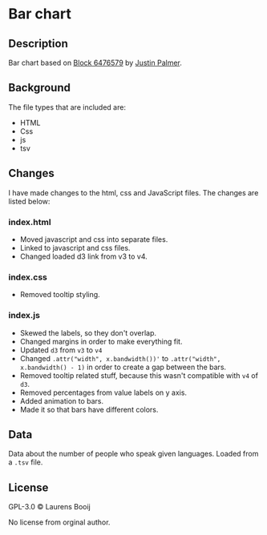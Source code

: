 # Bar chart
## Description
Bar chart based on [Block 6476579][block] by [Justin Palmer][author].

## Background
The file types that are included are:
* HTML
* Css
* js
* tsv

## Changes
I have made changes to the html, css and JavaScript files. The changes are listed below:

### index.html
* Moved javascript and css into separate files.
* Linked to javascript and css files.
* Changed loaded d3 link from v3 to v4.

### index.css
* Removed tooltip styling.

### index.js
* Skewed the labels, so they don't overlap.
* Changed margins in order to make everything fit.
* Updated `d3` from `v3` to `v4`
* Changed `.attr("width", x.bandwidth())'` to `.attr("width", x.bandwidth() - 1)` in order to create a gap between the bars.
* Removed tooltip related stuff, because this wasn't compatible with `v4` of `d3`.
* Removed percentages from value labels on y axis.
* Added animation to bars.
* Made it so that bars have different colors.

## Data
Data about the number of people who speak given languages. Loaded from a `.tsv` file.

## License
GPL-3.0 © Laurens Booij

No license from orginal author.

[author]:https://bl.ocks.org/Caged
[block]: http://bl.ocks.org/Caged/6476579

